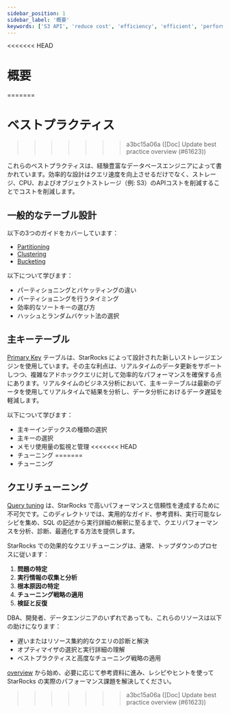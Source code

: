 ```yaml
---
sidebar_position: 1
sidebar_label: '概要'
keywords: ['S3 API', 'reduce cost', 'efficiency', 'efficient', 'performance']
---
```


<<<<<<< HEAD
# 概要
=======
# ベストプラクティス
>>>>>>> a3bc15a06a ([Doc] Update best practice overview (#61623))

これらのベストプラクティスは、経験豊富なデータベースエンジニアによって書かれています。効率的な設計はクエリ速度を向上させるだけでなく、ストレージ、CPU、およびオブジェクトストレージ（例: S3）のAPIコストを削減することでコストを削減します。

## 一般的なテーブル設計

以下の3つのガイドをカバーしています：

- [Partitioning](./partitioning.md)
- [Clustering](./table_clustering.md)
- [Bucketing](./bucketing.md)

以下について学びます：

- パーティショニングとバケッティングの違い
- パーティショニングを行うタイミング
- 効率的なソートキーの選び方
- ハッシュとランダムバケット法の選択

## 主キーテーブル

[Primary Key](./primarykey_table.md) テーブルは、StarRocks によって設計された新しいストレージエンジンを使用しています。その主な利点は、リアルタイムのデータ更新をサポートしつつ、複雑なアドホッククエリに対して効率的なパフォーマンスを確保する点にあります。リアルタイムのビジネス分析において、主キーテーブルは最新のデータを使用してリアルタイムで結果を分析し、データ分析におけるデータ遅延を軽減します。

以下について学びます：

- 主キーインデックスの種類の選択
- 主キーの選択
- メモリ使用量の監視と管理
<<<<<<< HEAD
- チューニング
=======
- チューニング

## クエリチューニング

[ Query tuning](./query_tuning/query_plan_intro.md) は、StarRocks で高いパフォーマンスと信頼性を達成するために不可欠です。このディレクトリでは、実用的なガイド、参考資料、実行可能なレシピを集め、SQL の記述から実行詳細の解釈に至るまで、クエリパフォーマンスを分析、診断、最適化する方法を提供します。

StarRocks での効果的なクエリチューニングは、通常、トップダウンのプロセスに従います：

1. **問題の特定**
2. **実行情報の収集と分析**
3. **根本原因の特定**
4. **チューニング戦略の適用**
5. **検証と反復**

DBA、開発者、データエンジニアのいずれであっても、これらのリソースは以下の助けになります：
- 遅いまたはリソース集約的なクエリの診断と解決
- オプティマイザの選択と実行詳細の理解
- ベストプラクティスと高度なチューニング戦略の適用

[ overview](./query_tuning/query_plan_intro.md) から始め、必要に応じて参考資料に進み、レシピやヒントを使って StarRocks の実際のパフォーマンス課題を解決してください。
>>>>>>> a3bc15a06a ([Doc] Update best practice overview (#61623))
